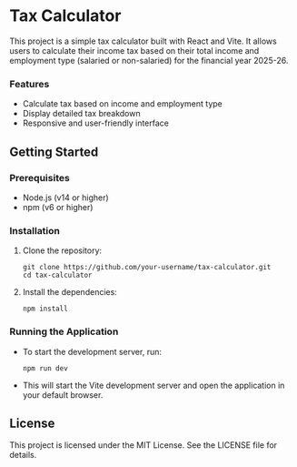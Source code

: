 # Tax Calculator

This project is a simple tax calculator built with React and Vite. It allows users to calculate their income tax based on their total income and employment type (salaried or non-salaried) for the financial year 2025-26.

### Features

- Calculate tax based on income and employment type
- Display detailed tax breakdown
- Responsive and user-friendly interface

## Getting Started

### Prerequisites

- Node.js (v14 or higher)
- npm (v6 or higher)

### Installation

1. Clone the repository:
   ``` 
   git clone https://github.com/your-username/tax-calculator.git
   cd tax-calculator
   ````

2. Install the dependencies:
   ```
   npm install
   ```

### Running the Application

- To start the development server, run:
   ```
   npm run dev
   ```

- This will start the Vite development server and open the application in your default browser.

## License

This project is licensed under the MIT License. See the LICENSE file for details.